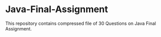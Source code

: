 # Java-Final-Assignment
This repository contains compressed file of 30 Questions on Java Final Assignment.
